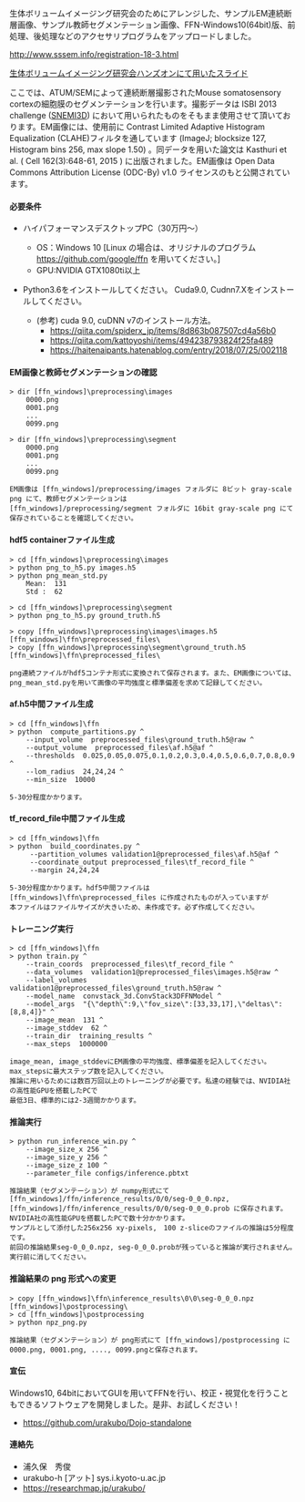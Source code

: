 生体ボリュームイメージング研究会のためにアレンジした、サンプルEM連続断層画像、サンプル教師セグメンテーション画像、FFN-Windows10(64bit)版、前処理、後処理などのアクセサリプログラムをアップロードしました。

http://www.sssem.info/registration-18-3.html

[生体ボリュームイメージング研究会ハンズオンにて用いたスライド](FFN_HandsOn.pdf) 


ここでは、ATUM/SEMによって連続断層撮影されたMouse somatosensory cortexの細胞膜のセグメンテーションを行います。撮影データは ISBI 2013 challenge ([SNEMI3D](http://brainiac2.mit.edu/SNEMI3D/)) において用いられたものをそもまま使用させて頂いております。EM画像には、使用前に Contrast Limited Adaptive Histogram Equalization (CLAHE)フィルタを通しています (ImageJ; blocksize 127,　Histogram bins 256, max slope 1.50) 。同データを用いた論文は Kasthuri et al. ( Cell 162(3):648-61, 2015 ) に出版されました。EM画像は Open Data Commons Attribution License (ODC-By) v1.0 ライセンスのもと公開されています。

#### 必要条件
-	ハイパフォーマンスデスクトップPC（30万円～）
	- OS：Windows 10 [Linux の場合は、オリジナルのプログラム https://github.com/google/ffn を用いてください。]
	- GPU:NVIDIA GTX1080ti以上

-	Python3.6をインストールしてください。
		Cuda9.0, Cudnn7.Xをインストールしてください。

	- (参考) cuda 9.0, cuDNN v7のインストール方法。
		- https://qiita.com/spiderx_jp/items/8d863b087507cd4a56b0
		- https://qiita.com/kattoyoshi/items/494238793824f25fa489
		- https://haitenaipants.hatenablog.com/entry/2018/07/25/002118


#### EM画像と教師セグメンテーションの確認

```EM画像と教師セグメンテーションの確認
> dir [ffn_windows]\preprocessing\images
	0000.png
	0001.png
	...
	0099.png

> dir [ffn_windows]\preprocessing\segment
	0000.png
	0001.png
	...
	0099.png
```

	EM画像は [ffn_windows]/preprocessing/images フォルダに 8ビット gray-scale png にて、教師セグメンテーションは	
	[ffn_windows]/preprocessing/segment フォルダに 16bit gray-scale png にて保存されていることを確認してください。

#### hdf5 containerファイル生成

```hdf5 containerファイル生成
> cd [ffn_windows]\preprocessing\images
> python png_to_h5.py images.h5
> python png_mean_std.py
    Mean:  131
    Std :  62

> cd [ffn_windows]\preprocessing\segment
> python png_to_h5.py ground_truth.h5

> copy [ffn_windows]\preprocessing\images\images.h5  [ffn_windows]\ffn\preprocessed_files\
> copy [ffn_windows]\preprocessing\segment\ground_truth.h5  [ffn_windows]\ffn\preprocessed_files\
```
	png連続ファイルがhdf5コンテナ形式に変換されて保存されます。また、EM画像については、
	png_mean_std.pyを用いて画像の平均強度と標準偏差を求めて記録してください。

#### af.h5中間ファイル生成

```af.h5中間ファイル生成
> cd [ffn_windows]\ffn
> python  compute_partitions.py ^
    --input_volume  preprocessed_files\ground_truth.h5@raw ^
    --output_volume  preprocessed_files\af.h5@af ^
    --thresholds  0.025,0.05,0.075,0.1,0.2,0.3,0.4,0.5,0.6,0.7,0.8,0.9 ^
    --lom_radius  24,24,24 ^
    --min_size  10000
```
	5-30分程度かかります。

#### tf_record_file中間ファイル生成

```tf_record_file中間ファイル生成
> cd [ffn_windows]\ffn
> python  build_coordinates.py ^
     --partition_volumes validation1@preprocessed_files\af.h5@af ^
     --coordinate_output preprocessed_files\tf_record_file ^
     --margin 24,24,24
```
	5-30分程度かかります。hdf5中間ファイルは [ffn_windows]\ffn\preprocessed_files に作成されたものが入っていますが
	本ファイルはファイルサイズが大きいため、未作成です。必ず作成してください。

#### トレーニング実行

```トレーニング実行
> cd [ffn_windows]\ffn
> python train.py ^
    --train_coords  preprocessed_files\tf_record_file ^
    --data_volumes  validation1@preprocessed_files\images.h5@raw ^
    --label_volumes  validation1@preprocessed_files\ground_truth.h5@raw ^
    --model_name  convstack_3d.ConvStack3DFFNModel ^
    --model_args  "{\"depth\":9,\"fov_size\":[33,33,17],\"deltas\":[8,8,4]}" ^
    --image_mean  131 ^
    --image_stddev  62 ^
    --train_dir  training_results ^
    --max_steps  1000000
```
	image_mean, image_stddevにEM画像の平均強度、標準偏差を記入してください。max_stepsに最大ステップ数を記入してください。
	推論に用いるためには数百万回以上のトレーニングが必要です。私達の経験では、NVIDIA社の高性能GPUを搭載したPCで 
	最低3日、標準的には2-3週間かかります。


#### 推論実行

```推論実行
> python run_inference_win.py ^
	--image_size_x 256 ^
	--image_size_y 256 ^
	--image_size_z 100 ^
	--parameter_file configs/inference.pbtxt
```

	推論結果（セグメンテーション）が numpy形式にて [ffn_windows]/ffn/inference_results/0/0/seg-0_0_0.npz,
	[ffn_windows]/ffn/inference_results/0/0/seg-0_0_0.prob に保存されます。
	NVIDIA社の高性能GPUを搭載したPCで数十分かかります。
	サンプルとして添付した256x256 xy-pixels,　100 z-sliceのファイルの推論は5分程度です。
	前回の推論結果seg-0_0_0.npz, seg-0_0_0.probが残っていると推論が実行されません。実行前に消してください。

#### 推論結果の png 形式への変更

```推論結果の png 形式への変更
> copy [ffn_windows]\ffn\inference_results\0\0\seg-0_0_0.npz  [ffn_windows]\postprocessing\
> cd [ffn_windows]\postprocessing
> python npz_png.py
```

	推論結果（セグメンテーション）が png形式にて [ffn_windows]/postprocessing に
	0000.png, 0001.png, ...., 0099.pngと保存されます。

#### 宣伝
Windows10, 64bitにおいてGUIを用いてFFNを行い、校正・視覚化を行うこともできるソフトウェアを開発しました。是非、お試しください！
- https://github.com/urakubo/Dojo-standalone

#### 連絡先
- 浦久保　秀俊
- urakubo-h [アット] sys.i.kyoto-u.ac.jp
- https://researchmap.jp/urakubo/


